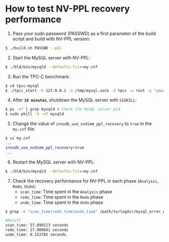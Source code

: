 # How to test NV-PPL recovery performance

1. Pass your sudo password (PASSWD) as a first parameter of the build script and build with NV-PPL version:

```bash
$ ./build.sh PASSWD --ppl
```

2. Start the MySQL server with NV-PPL:

```bash
$ ./bld/bin/mysqld --defaults-file=my.cnf
```

3. Run the TPC-C benchmark:

```bash
$ cd tpcc-mysql
$ ./tpcc_start -h 127.0.0.1 -S /tmp/mysql.sock -d tpcc -u root -p "yourPassword" -w 500 -c 32 -r 0 -l 1800 -i 1 | tee tpcc-result.txt
```

4. After **`10 minutes`**, shutdown the MySQL server with `SIGKILL`:
```bash
$ ps -ef | grep mysqld # Check the MySQL server pid
$ sudo pkill -9 -ef mysqld
```
5. Change the value of `innodb_use_nvdimm_ppl_recovery` to `true` in the `my.cnf` file:
```bash
$ vi my.cnf
...
innodb_use_nvdimm_ppl_recovery=true
...
```
6. Restart the MySQL server with NV-PPL:
```bash
$ ./bld/bin/mysqld --defaults-file=my.cnf
```

7. Check the recovery performance for NV-PPL in each phase (`Analysis`, `Redo`, `Undo`):
	- `scan_time`: Time spent in the `Analysis` phase
	- `redo_time`: Time spent in the `Redo` phase
	- `undo_time`: Time spent in the `Undo` phase
```bash
$ grep -E "scan_time|redo_time|undo_time" /path/to/logdir/mysql_error_nvdimm.log

#Result
scan_time: 57.899113 seconds
redo_time: 27.989681 seconds
undo_time: 0.152785 seconds
```
